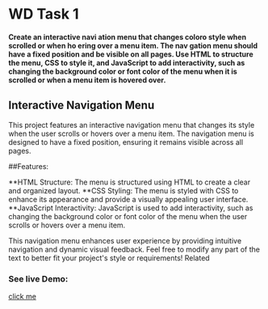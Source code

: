 <h1> WD Task 1 </h1>
<h4> Create an interactive navi ation
menu that changes coloro style
when scrolled or when ho ering
over a menu item. The nav gation
menu should have a fixed position
and be visible on all pages. Use
HTML to structure the menu, CSS to
style it, and JavaScript to add
interactivity, such as changing the
background color or font color of
the menu when it is scrolled or
when a menu item is hovered over. </h4>

<h2> Interactive Navigation Menu </h2>

This project features an interactive navigation menu that changes its style when the user scrolls or hovers over a menu item. The navigation menu is designed to have a fixed position, ensuring it remains visible across all pages.

##Features:

**HTML Structure: The menu is structured using HTML to create a clear and organized layout.
**CSS Styling: The menu is styled with CSS to enhance its appearance and provide a visually appealing user interface.
**JavaScript Interactivity: JavaScript is used to add interactivity, such as changing the background color or font color of the menu when the user scrolls or hovers over a menu item.

This navigation menu enhances user experience by providing intuitive navigation and dynamic visual feedback. Feel free to modify any part of the text to better fit your project's style or requirements!
Related

<h3>See live Demo:</h3>
<a href = "https://surajincodewd01.netlify.app/">click me</a>

